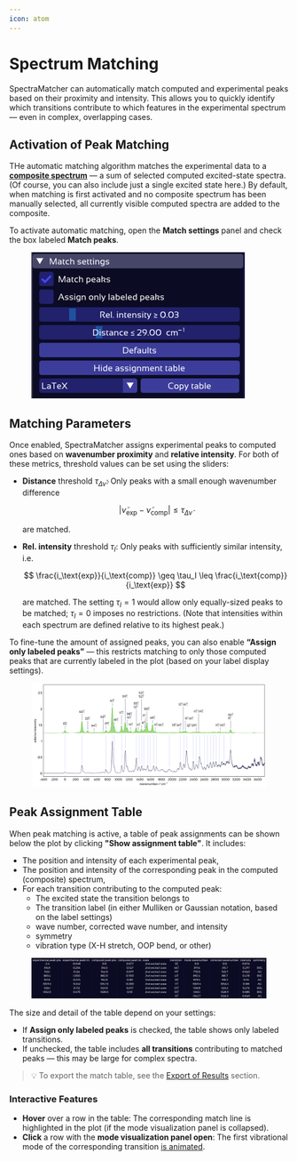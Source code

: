 ```yaml
---
icon: atom
---
```


# Spectrum Matching

SpectraMatcher can automatically match computed and experimental peaks based on their proximity and intensity. This allows you to quickly identify which transitions contribute to which features in the experimental spectrum — even in complex, overlapping cases.


## Activation of Peak Matching

THe automatic matching algorithm matches the experimental data to a [**composite spectrum**](spectra_controls.md#composite-spectrum) — a sum of selected computed excited-state spectra. (Of course, you can also include just a single excited state here.) By default, when matching is first activated and no composite spectrum has been manually selected, all currently visible computed spectra are added to the composite.

To activate automatic matching, open the **Match settings** panel and check the box labeled **Match peaks**.

<figure><img src=".gitbook/assets/match_settings.png" alt="Match settings panel"></figure>

## Matching Parameters

Once enabled, SpectraMatcher assigns experimental peaks to computed ones based on **wavenumber proximity** and **relative intensity**. For both of these metrics, threshold values can be set using the sliders:
- **Distance** threshold $\tau_{\Delta \tilde{\nu}}$: Only peaks with a small enough wavenumber difference

    $$ 
    |\tilde{\nu}_\text{exp} - \tilde{\nu}_\text{comp} | \leq \tau_{\Delta \tilde{\nu}}
    $$ 

    are matched.

- **Rel. intensity** threshold $\tau_I$: Only peaks with sufficiently similar intensity, i.e.

    $$ 
    \frac{i_\text{exp}}{i_\text{comp}} \geq \tau_I \leq \frac{i_\text{comp}}{i_\text{exp}}
    $$

    are matched. The setting $\tau_I = 1$ would allow only equally-sized peaks to be matched; $\tau_I = 0$ imposes no restrictions. (Note that intensities within each spectrum are defined relative to its highest peak.)

To fine-tune the amount of assigned peaks, you can also enable **“Assign only labeled peaks”** — this restricts matching to only those computed peaks that are currently labeled in the plot (based on your label display settings).

<figure><img src=".gitbook/assets/match_plot.png" alt="Plot of matched labeled vibronic spectra"></figure>

## Peak Assignment Table

When peak matching is active, a table of peak assignments can be shown below the plot by clicking **"Show assignment table"**. It includes:
- The position and intensity of each experimental peak,
- The position and intensity of the corresponding peak in the computed (composite) spectrum,
- For each transition contributing to the computed peak:
  - The excited state the transition belongs to
  - The transition label (in either Mulliken or Gaussian notation, based on the label settings)
  - wave number, corrected wave number, and intensity
  - symmetry
  - vibration type (X-H stretch, OOP bend, or other)

<figure><img src=".gitbook/assets/table.png" alt="Assignment table example"></figure>

The size and detail of the table depend on your settings:
- If **Assign only labeled peaks** is checked, the table shows only labeled transitions.
- If unchecked, the table includes **all transitions** contributing to matched peaks — this may be large for complex spectra.

> 💡 To export the match table, see the [Export of Results](exports.md) section.

### Interactive Features

- **Hover** over a row in the table: The corresponding match line is highlighted in the plot (if the mode visualization panel is collapsed).
- **Click** a row with the **mode visualization panel open**: The first vibrational mode of the corresponding transition [is animated](spectra_controls.md#vibrational-mode-animations).



